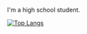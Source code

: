 I'm a high school student.

[![Top Langs](https://github-readme-stats-pi-rosy.vercel.app/api/top-langs/?username=nakorae&theme=onedark)](https://github.com/anuraghazra/github-readme-stats)
